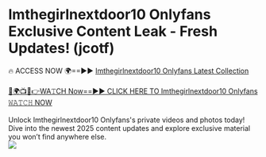 # Imthegirlnextdoor10 Onlyfans Exclusive Content Leak - Fresh Updates! (jcotf)

🔥 ACCESS NOW 🌍==►► <a href="https://tinyurl.com/kvy9nzfs" rel="nofollow">Imthegirlnextdoor10 Onlyfans Latest Collection</a>
<br><br>
[🔴🌍📺📱👉WA𝚃CH Now==►► CLICK HERE TO Imthegirlnextdoor10 Onlyfans 𝚆𝙰𝚃𝙲𝙷 NOW](https://tinyurl.com/kvy9nzfs)
<br><br>
Unlock Imthegirlnextdoor10 Onlyfans's private videos and photos today! Dive into the newest 2025 content updates and explore exclusive material you won’t find anywhere else.
<br>
<a href="https://tinyurl.com/kvy9nzfs" rel="nofollow" data-target="animated-image.originalLink"><img src="https://camo.githubusercontent.com/8a4f000d20f83aca3bf7ec5f350d767afa0574a8a352519fd8cfa583a6f93a33/68747470733a2f2f692e696d6775722e636f6d2f644a486b345a712e676966" data-canonical-src="https://i.imgur.com/dJHk4Zq.gif" style="max-width: 100%; display: inline-block;" data-target="animated-image.originalImage"></a>
<br>
